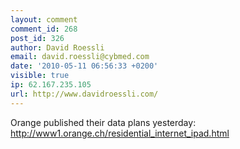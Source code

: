 ```yaml
---
layout: comment
comment_id: 268
post_id: 326
author: David Roessli
email: david.roessli@cybmed.com
date: '2010-05-11 06:56:33 +0200'
visible: true
ip: 62.167.235.105
url: http://www.davidroessli.com/
---
```

Orange published their data plans yesterday:
http://www1.orange.ch/residential_internet_ipad.html

